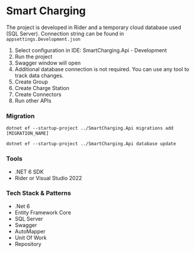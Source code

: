 # Smart Charging

The project is developed in Rider and a temporary cloud database used (SQL Server).
Connection string can be found in `appsettings.Development.json`

1. Select configuration in IDE: SmartCharging.Api - Development 
2. Run the project
3. Swagger window will open
4. Additional database connection is not required. You can use any tool to track data changes.
5. Create Group
6. Create Charge Station
7. Create Connectors
8. Run other APIs

### Migration

`dotnet ef --startup-project ../SmartCharging.Api migrations add [MIGRATION_NAME]`

`dotnet ef --startup-project ../SmartCharging.Api database update`

### Tools
* .NET 6 SDK
* Rider or Visual Studio 2022

### Tech Stack & Patterns
* .Net 6
* Entity Framework Core
* SQL Server
* Swagger
* AutoMapper
* Unit Of Work
* Repository